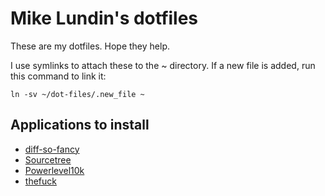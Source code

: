 # Mike Lundin's dotfiles

These are my dotfiles. Hope they help.

I use symlinks to attach these to the ~ directory. If a new file is added, run this command to link it:

```
ln -sv ~/dot-files/.new_file ~
```

## Applications to install

* [diff-so-fancy](https://github.com/so-fancy/diff-so-fancy)
* [Sourcetree](https://www.sourcetreeapp.com/)
* [Powerlevel10k](https://github.com/romkatv/powerlevel10k)
* [thefuck](https://github.com/nvbn/thefuck)
